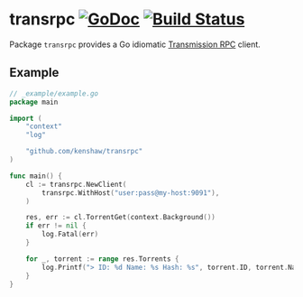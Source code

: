 # transrpc [![GoDoc][godoc]][godoc-link] [![Build Status][travis-ci]][travis-ci-link]

Package `transrpc` provides a Go idiomatic [Transmission RPC][transmission-spec]
client.

[transmission-spec]: https://github.com/transmission/transmission/blob/master/extras/rpc-spec.txt

[godoc]: https://godoc.org/github.com/kenshaw/transrpc?status.svg (GoDoc)
[godoc-link]: https://godoc.org/github.com/kenshaw/transrpc
[travis-ci]: https://travis-ci.org/kenshaw/transrpc.svg?branch=master (Travis CI)
[travis-ci-link]: https://travis-ci.org/kenshaw/transrpc

## Example

```go
// _example/example.go
package main

import (
	"context"
	"log"

	"github.com/kenshaw/transrpc"
)

func main() {
	cl := transrpc.NewClient(
		transrpc.WithHost("user:pass@my-host:9091"),
	)

	res, err := cl.TorrentGet(context.Background())
	if err != nil {
		log.Fatal(err)
	}

	for _, torrent := range res.Torrents {
		log.Printf("> ID: %d Name: %s Hash: %s", torrent.ID, torrent.Name, torrent.HashString)
	}
}
```
